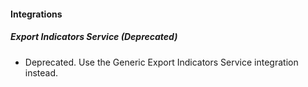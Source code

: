 
#### Integrations
##### Export Indicators Service (Deprecated)
- Deprecated. Use the Generic Export Indicators Service integration instead.